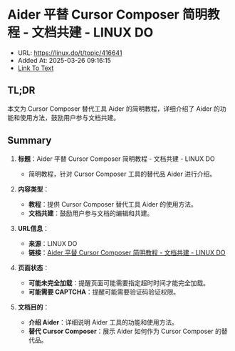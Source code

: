 # Aider 平替 Cursor Composer 简明教程 - 文档共建 - LINUX DO
- URL: https://linux.do/t/topic/416641
- Added At: 2025-03-26 09:16:15
- [Link To Text](2025-03-26-aider-平替-cursor-composer-简明教程---文档共建---linux-do_raw.md)

## TL;DR
本文为 Cursor Composer 替代工具 Aider 的简明教程，详细介绍了 Aider 的功能和使用方法，鼓励用户参与文档共建。

## Summary
1. **标题**：Aider 平替 Cursor Composer 简明教程 - 文档共建 - LINUX DO
   - 简明教程，针对 Cursor Composer 工具的替代品 Aider 进行介绍。

2. **内容类型**：
   - **教程**：提供 Cursor Composer 替代工具 Aider 的使用方法。
   - **文档共建**：鼓励用户参与文档的编辑和共建。

3. **URL信息**：
   - **来源**：LINUX DO
   - **链接**：[Aider 平替 Cursor Composer 简明教程 - 文档共建 - LINUX DO](https://linux.do/t/topic/416641)

4. **页面状态**：
   - **可能未完全加载**：提醒页面可能需要指定超时时间才能完全加载。
   - **可能需要 CAPTCHA**：提醒可能需要验证码验证权限。

5. **文档目的**：
   - **介绍 Aider**：详细说明 Aider 工具的功能和使用方法。
   - **替代 Cursor Composer**：展示 Aider 如何作为 Cursor Composer 的替代品。
